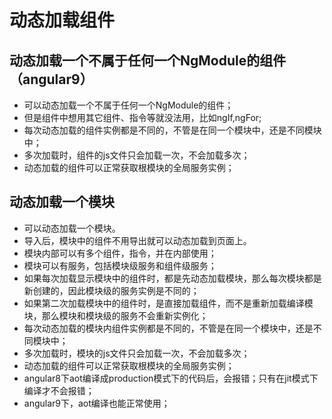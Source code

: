 # 动态加载组件

## 动态加载一个不属于任何一个NgModule的组件（angular9）
- 可以动态加载一个不属于任何一个NgModule的组件；
- 但是组件中想用其它组件、指令等就没法用，比如ngIf,ngFor;
- 每次动态加载的组件实例都是不同的，不管是在同一个模块中，还是不同模块中；
- 多次加载时，组件的js文件只会加载一次，不会加载多次；
- 动态加载的组件可以正常获取根模块的全局服务实例；

## 动态加载一个模块
- 可以动态加载一个模块。
- 导入后，模块中的组件不用导出就可以动态加载到页面上。
- 模块内部可以有多个组件，指令，并在内部使用；
- 模块可以有服务，包括模块级服务和组件级服务；
- 如果每次加载显示模块中的组件时，都是先动态加载模块，那么每次模块都是新创建的，因此模块级的服务实例是不同的；
- 如果第二次加载模块中的组件时，是直接加载组件，而不是重新加载编译模块，那么模块和模块级的服务不会重新实例化；
- 每次动态加载的模块内组件实例都是不同的，不管是在同一个模块中，还是不同模块中；
- 多次加载时，模块的js文件只会加载一次，不会加载多次；
- 动态加载的组件可以正常获取根模块的全局服务实例；
- angular8下aot编译成production模式下的代码后，会报错；只有在jit模式下编译才不会报错；
- angular9下，aot编译也能正常使用；

